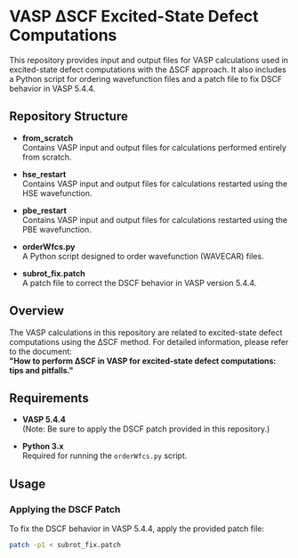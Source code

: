 # VASP ∆SCF Excited-State Defect Computations

This repository provides input and output files for VASP calculations used in excited-state defect computations with the ∆SCF approach. It also includes a Python script for ordering wavefunction files and a patch file to fix DSCF behavior in VASP 5.4.4.

## Repository Structure

- **from_scratch**  
  Contains VASP input and output files for calculations performed entirely from scratch.

- **hse_restart**  
  Contains VASP input and output files for calculations restarted using the HSE wavefunction.

- **pbe_restart**  
  Contains VASP input and output files for calculations restarted using the PBE wavefunction.

- **orderWfcs.py**  
  A Python script designed to order wavefunction (WAVECAR) files.

- **subrot_fix.patch**  
  A patch file to correct the DSCF behavior in VASP version 5.4.4.

## Overview

The VASP calculations in this repository are related to excited-state defect computations using the ∆SCF method. For detailed information, please refer to the document:  
**"How to perform ∆SCF in VASP for excited-state defect computations: tips and pitfalls."**

## Requirements

- **VASP 5.4.4**  
  (Note: Be sure to apply the DSCF patch provided in this repository.)

- **Python 3.x**  
  Required for running the `orderWfcs.py` script.

## Usage

### Applying the DSCF Patch

To fix the DSCF behavior in VASP 5.4.4, apply the provided patch file:

```bash
patch -p1 < subrot_fix.patch
